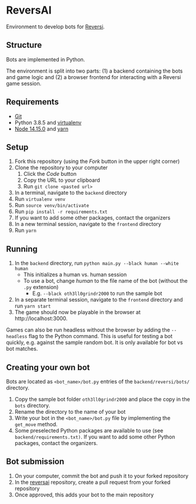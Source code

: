 # ReversAI
Environment to develop bots for [Reversi](https://en.wikipedia.org/wiki/Reversi).

## Structure
Bots are implemented in Python.

The environment is split into two parts: (1) a backend containing the bots and game logic and (2) a browser frontend for interacting with a Reversi game session.

## Requirements
- [Git](https://git-scm.com)
- Python 3.8.5 and [virtualenv](https://virtualenv.pypa.io/en/latest/)
- [Node 14.15.0](https://nodejs.org/en/) and [yarn](https://yarnpkg.com/getting-started/install)

## Setup
1. Fork this repository (using the *Fork* button in the upper right corner)
2. Clone the repository to your computer
    1. Click the *Code* button
    2. Copy the URL to your clipboard
    3. Run `git clone <pasted url>`
3. In a terminal, navigate to the `backend` directory
4. Run `virtualenv venv`
5. Run `source venv/bin/activate`
6. Run `pip install -r requirements.txt`
7. If you want to add some other packages, contact the organizers
8. In a new terminal session, navigate to the `frontend` directory
9. Run `yarn`

## Running
1. In the `backend` directory, run `python main.py --black human --white human`
    - This initializes a human vs. human session
    - To use a bot, change *human* to the file name of the bot (without the `.py` extension)
        - E.g. `--black oth3ll0grindr2000` to run the sample bot
2. In a separate terminal session, navigate to the `frontend` directory and run `yarn start`
3. The game should now be playable in the browser at http://localhost:3000.

Games can also be run headless without the browser by adding the `--headless` flag to the Python command. This is useful for testing a bot quickly, e.g. against the sample random bot. It is only available for bot vs bot matches.

## Creating your own bot
Bots are located as `<bot_name>/bot.py` entries of the `backend/reversi/bots/` directory.

1. Copy the sample bot folder `oth3ll0grindr2000` and place the copy in the `bots` directory.
2. Rename the directory to the name of your bot
3. Write your bot in the `<bot_name>/bot.py` file by implementing the `get_move` method.
4. Some preselected Python packages are available to use (see `backend/requirements.txt)`. If you want to add some other Python packages, contact the organizers.

## Bot submission
1. On your computer, commit the bot and push it to your forked repository
2. In the [reversai](https://github.com/thesauri/reversai) repository, create a pull request from your forked repository
3. Once approved, this adds your bot to the main repository
